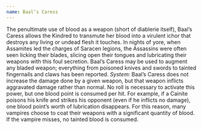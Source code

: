 ```yaml
---
name: Baal’s Caress
---
```


The penultimate use of blood as a weapon (short of diablerie itself), Baal’s Caress allows the Kindred to transmute her blood into a virulent ichor that destroys any living or undead flesh it touches. In nights of yore, when Assamites led the charges of Saracen legions, the Assassins were often seen licking their blades, slicing open their tongues and lubricating their weapons with this foul secretion. Baal’s Caress may be used to augment any bladed weapon; everything from poisoned knives and swords to tainted fingernails and claws has been reported.
_System_: Baal’s Caress does not increase the damage done by a given weapon, but that weapon inflicts aggravated damage rather than normal. No roll is necessary to activate this power, but one blood point is consumed per hit. For example, if a Cainite poisons his knife and strikes his opponent (even if he inflicts no damage), one blood point’s worth of lubrication disappears. For this reason, many vampires choose to coat their weapons with a significant quantity of blood. If the vampire misses, no tainted blood is consumed.